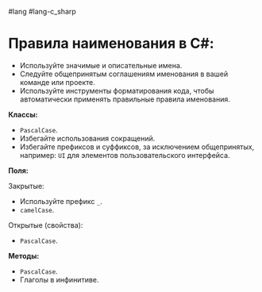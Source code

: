 #lang #lang-c_sharp

# Правила наименования в C#:

- Используйте значимые и описательные имена.
- Следуйте общепринятым соглашениям именования в вашей команде или проекте.
- Используйте инструменты форматирования кода, чтобы автоматически применять правильные правила именования.

**Классы:**
- `PascalCase`. 
- Избегайте использования сокращений.
- Избегайте префиксов и суффиксов, за исключением общепринятых, например: `UI` для элементов пользовательского интерфейса.

**Поля:**

Закрытые:
- Используйте префикс `_`.
- `camelCase`.

Открытые (свойства):
- `PascalCase`.

**Методы:**
- `PascalCase`.
- Глаголы в инфинитиве.